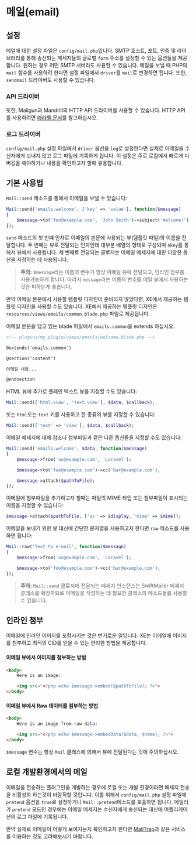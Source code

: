 # 메일(email)

## 설정

메일에 대한 설정 파일은 `config/mail.php`입니다. SMTP 호스트, 포트, 인증 및 라이브러리를 통해 송신되는 메세지들의 글로벌 `form` 주소를 설정할 수 있는 옵션들을 제공합니다. 원하는 경우 어떤 SMTP 서버라도 사용할 수 있습니다. 메일을 보낼 때 PHP의 `mail` 함수를 사용하려 한다면 설정 파일에서 `driver`를 `mail`로 변경하면 됩니다. 또한, `sendmail` 드라이버도 사용할 수 있습니다.

### API 드라이버

또한, Mailgun과 Mandrill의 HTTP API 드라이버를 사용할 수 있습니다. HTTP API를 사용하려면 [라라벨 문서](http://xpressengine.github.io/laravel-korean-docs/docs/5.0/mail/)를 참고하십시오.

### 로그 드라이버

`config/mail.php` 설정 파일에서 `driver` 옵션을 `log`로 설정한다면 실제로 이메일을 수신자에게 보내지 않고 로그 파일에 기록하게 됩니다. 이 설정은 주로 로컬에서 빠르게 디버깅을 해야하거나 내용을 확인하고자 할때 유용합니다. 


## 기본 사용법

`Mail::send` 메소드를 통해서 이메일을 보낼 수 있습니다:

```php
Mail::send('emails.welcome', ['key' => 'value'], function($message)
{
    $message->to('foo@example.com', 'John Smith')->subject('Welcome!');
});
```

`send` 메소드의 첫 번째 인자로 이메일의 본문에 사용되는 뷰(템플릿 파일)의 이름을 전달합니다. 두 번째는 뷰로 전달되는 인자인데 대부분 배열의 형태로 구성되며 `$key`를 통해서 뷰에서 사용됩니다. 세 번째로 전달되는 클로저는 이메일 메세지에 대한 다양한 옵션을 지정하는 데 사용됩니다. 

> **주의:** `$message`라는 이름의 변수가 항상 이메일 뷰에 전달되고, 인라인 첨부를 사용가능하게 합니다. 따라서 `message`라는 이름의 변수를 메일 뷰에서 사용하는 것은 피하는게 좋습니다. 

만약 이메일 본문에서 사용할 템플릿 디자인이 준비되지 않았다면, XE에서 제공하는 템플릿 디자인을 사용할 수도 있습니다. XE에서 제공하는 템플릿 디자인은 `resources/views/emails/common.blade.php` 파일로 제공됩니다.

이메일 본문을 담고 있는 blade 파일에서 `emails.common`을 extends 하십시오.

```html
<!-- plugins/my_plugin/views/emails/welcome.blade.php -->

@extends('emails.common')

@section('content')

이메일 내용...

@endsection
```


HTML 뷰에 추가로 플레인 텍스트 뷰를 지정할 수도 있습니다:

```php
Mail::send(['html.view', 'text.view'], $data, $callback);
```

또는 `html`또는 `text` 키를 사용하고 한 종류의 뷰를 지정할 수 있습니다:

```php
Mail::send(['text' => 'view'], $data, $callback);
```

이메일 메세지에 대해 참조나 첨부파일과 같은 다른 옵션들을 지정할 수도 있습니다:

```php
Mail::send('emails.welcome', $data, function($message)
{
    $message->from('us@example.com', 'Laravel');

    $message->to('foo@example.com')->cc('bar@example.com');

    $message->attach($pathToFile);
});
```

이메일에 첨부파일을 추가하고자 할때는 파일의 MIME 타입 또는 첨부파일이 표시되는 이름을 지정할 수 있습니다:

```php
$message->attach($pathToFile, ['as' => $display, 'mime' => $mime]);
```

이메일을 보내기 위한 뷰 대신에 간단한 문자열을 사용하고자 한다면 `raw` 메소드를 사용하면 됩니다:

```php
Mail::raw('Text to e-mail', function($message)
{
    $message->from('us@example.com', 'Laravel');

    $message->to('foo@example.com')->cc('bar@example.com');
});
```

> **주의:** `Mail::send` 클로저에 전달되는 메세지 인스턴스는 SwiftMailer 메세지 클래스를 확장하므로 이메일을 작성하는 데 필요한 클래스의 메소드들를 사용할 수 있습니다. 

## 인라인 첨부

이메일에 인라인 이미지를 포함시키는 것은 번거로운 일입니다. XE는 이메일에 이미지를 첨부하고 최적의 CID를 얻을 수 있는 편리한 방법을 제공합니다.

#### 이메일 뷰에서 이미지를 첨부하는 방법

```html
<body>
    Here is an image:

    <img src="<?php echo $message->embed($pathToFile); ?>">
</body>
```

#### 이메일 뷰에서 Raw 데이터를 첨부하는 방법

```html
<body>
    Here is an image from raw data:

    <img src="<?php echo $message->embedData($data, $name); ?>">
</body>
```

`$message` 변수는 항상 `Mail` 클래스에 의해서 뷰에 전달된다는 것에 주의하십시오. 


## 로컬 개발환경에서의 메일

이메일을 전송하는 플러그인을 개발하는 경우에 로컬 또는 개발 환경이라면 메세지 전송을 비활성화 하는것이 바람직할 것입니다. 이를 위해서 `config/mail.php` 설정 파일에 `pretend` 옵션을 `true`로 설정하거나 `Mail::pretend`메소드를 호출하면 됩니다. 메일러가 `pretend` 모드인 경우에는 이메일 메세지는 수신자에게 송신되는 대신에 어플리케이션의 로그 파일에 기록됩니다. 

만약 실제로 이메일이 어떻게 보여지는지 확인하고자 한다면 [MailTrap](https://mailtrap.io)과 같은 서비스를 이용하는 것도 고려해보시기 바랍니다. 

